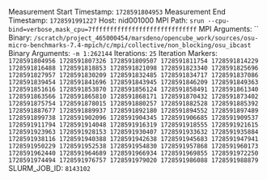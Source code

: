 Measurement Start Timestamp: `1728591804953`
Measurement End Timestamp: `1728591991227`
Host: nid001000
MPI Path: `srun --cpu-bind=verbose,mask_cpu=7fffffffffffffffffffffffffffff`
MPI Arguments: ``
Binary: `/scratch/project_465000454/marsdeno/opencube_work/sources/osu-micro-benchmarks-7.4-mpich/c/mpi/collective/non_blocking/osu_ibcast`
Binary Arguments: `-m 1:262144`
Iterations: `25`
Iteration Markers: `1728591804956 1728591807326 1728591809507 1728591811754 1728591814229 1728591816488 1728591818853 1728591821098 1728591823340 1728591825696 1728591827957 1728591830209 1728591832485 1728591834717 1728591837086 1728591839454 1728591841696 1728591843945 1728591846209 1728591849363 1728591851616 1728591853870 1728591856124 1728591858491 1728591861340 1728591863566 1728591865810 1728591868171 1728591870432 1728591873402 1728591875754 1728591878015 1728591880257 1728591882528 1728591885392 1728591887677 1728591889937 1728591892180 1728591894552 1728591897489 1728591899738 1728591902096 1728591904345 1728591906685 1728591909537 1728591911794 1728591914048 1728591916319 1728591918555 1728591921615 1728591923963 1728591928153 1728591930407 1728591933632 1728591935884 1728591938116 1728591940388 1728591942638 1728591945683 1728591947941 1728591950229 1728591952538 1728591954830 1728591957868 1728591960173 1728591962440 1728591964689 1728591966934 1728591969855 1728591972250 1728591974494 1728591976757 1728591979020 1728591986088 1728591988879`
SLURM_JOB_ID: `8143102`
